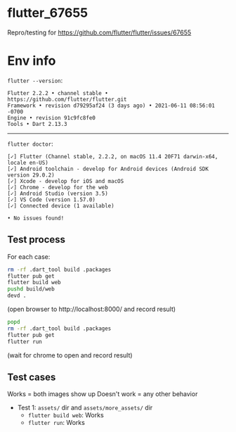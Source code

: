 # flutter_67655

Repro/testing for https://github.com/flutter/flutter/issues/67655

# Env info

`flutter --version`:

```
Flutter 2.2.2 • channel stable • https://github.com/flutter/flutter.git
Framework • revision d79295af24 (3 days ago) • 2021-06-11 08:56:01 -0700
Engine • revision 91c9fc8fe0
Tools • Dart 2.13.3
```

---

`flutter doctor`:

```
[✓] Flutter (Channel stable, 2.2.2, on macOS 11.4 20F71 darwin-x64, locale en-US)
[✓] Android toolchain - develop for Android devices (Android SDK version 29.0.2)
[✓] Xcode - develop for iOS and macOS
[✓] Chrome - develop for the web
[✓] Android Studio (version 3.5)
[✓] VS Code (version 1.57.0)
[✓] Connected device (1 available)

• No issues found!
```

## Test process

For each case:

```bash
rm -rf .dart_tool build .packages
flutter pub get
flutter build web
pushd build/web
devd .
```

(open browser to http://localhost:8000/ and record result)

```bash
popd
rm -rf .dart_tool build .packages
flutter pub get
flutter run
```

(wait for chrome to open and record result)

## Test cases

Works = both images show up
Doesn't work = any other behavior

* Test 1: `assets/` dir and `assets/more_assets/` dir
    * `flutter build web`: Works
    * `flutter run`: Works
